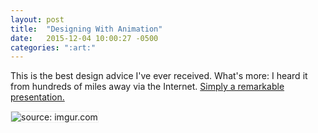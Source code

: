 ```yaml
---
layout: post
title:  "Designing With Animation"
date:   2015-12-04 10:00:27 -0500
categories: ":art:"
---
```


<p>This is the best design advice I've ever received. What's more: I heard it from hundreds of miles away via the Internet. <a href="https://www.youtube.com/embed/TMe0WnkF1Lc">Simply a remarkable presentation.</a></p>

<img style="border: 1px solid #efefef" src="http://i.imgur.com/1Eo8aV8.png" title="source: imgur.com">
